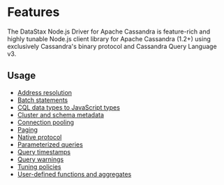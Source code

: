 # Features

The DataStax Node.js Driver for Apache Cassandra is feature-rich and highly tunable Node.js client library for Apache
Cassandra (1.2+) using exclusively Cassandra's binary protocol and Cassandra Query Language v3.

## Usage

- [Address resolution](address-resolution)
- [Batch statements](batch)
- [CQL data types to JavaScript types](connection-pooling)
- [Cluster and schema metadata](metadata)
- [Connection pooling](connection-pooling)
- [Paging](paging)
- [Native protocol](native-protocol)
- [Parameterized queries](parameterized-queries)
- [Query timestamps](query-timestamps)
- [Query warnings](query-warnings)
- [Tuning policies](tuning-policies)
- [User-defined functions and aggregates](udfs)